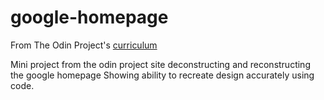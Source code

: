 # google-homepage

From The Odin Project's [curriculum](http://www.theodinproject.com/courses/web-development-101/lessons/html-css)

Mini project from the odin project site deconstructing and reconstructing the google homepage Showing ability to recreate design accurately using code.
